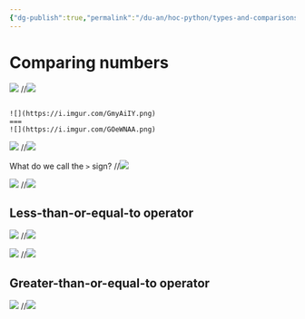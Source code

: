 ```yaml
---
{"dg-publish":true,"permalink":"/du-an/hoc-python/types-and-comparisons/types-and-comparisons/","dgPassFrontmatter":true}
---
```


# Comparing numbers

![](https://i.imgur.com/GmyAiIY.png)
//![](https://i.imgur.com/GOeWNAA.png)

```anki

![](https://i.imgur.com/GmyAiIY.png)
===
![](https://i.imgur.com/GOeWNAA.png)

```

![](https://i.imgur.com/ZL80c1m.png)
//![](https://i.imgur.com/UnMbb7U.png)

What do we call the `>` sign?
//![](https://i.imgur.com/KfVyg2D.png)

![](https://i.imgur.com/TLv7VGz.png)
//![](https://i.imgur.com/AXbVWuj.png)

## Less-than-or-equal-to operator
![](https://i.imgur.com/jRsJfZp.png)
//![](https://i.imgur.com/bTq5jVr.png)

![](https://i.imgur.com/t9bSXvK.png)
//![](https://i.imgur.com/36SDvcV.png)

## Greater-than-or-equal-to operator

![](https://i.imgur.com/rcGCoEI.png)
//![](https://i.imgur.com/iHwE0N4.png)

